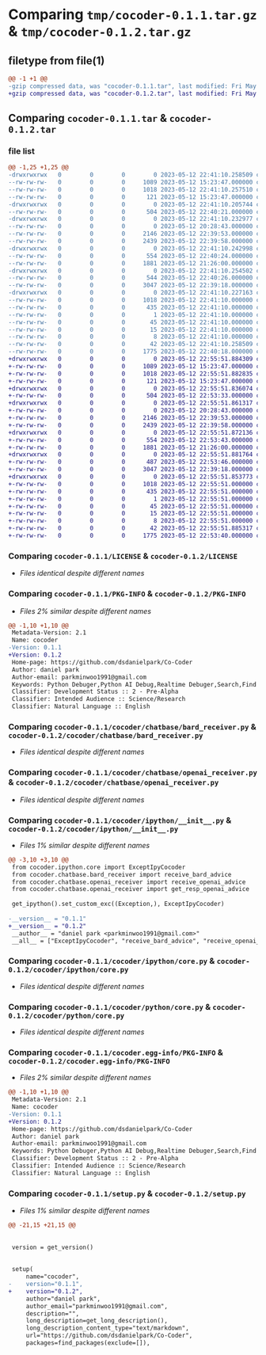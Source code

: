 # Comparing `tmp/cocoder-0.1.1.tar.gz` & `tmp/cocoder-0.1.2.tar.gz`

## filetype from file(1)

```diff
@@ -1 +1 @@
-gzip compressed data, was "cocoder-0.1.1.tar", last modified: Fri May 12 22:41:10 2023, max compression
+gzip compressed data, was "cocoder-0.1.2.tar", last modified: Fri May 12 22:55:51 2023, max compression
```

## Comparing `cocoder-0.1.1.tar` & `cocoder-0.1.2.tar`

### file list

```diff
@@ -1,25 +1,25 @@
-drwxrwxrwx   0        0        0        0 2023-05-12 22:41:10.258509 cocoder-0.1.1/
--rw-rw-rw-   0        0        0     1089 2023-05-12 15:23:47.000000 cocoder-0.1.1/LICENSE
--rw-rw-rw-   0        0        0     1018 2023-05-12 22:41:10.257510 cocoder-0.1.1/PKG-INFO
--rw-rw-rw-   0        0        0      121 2023-05-12 15:23:47.000000 cocoder-0.1.1/README.md
-drwxrwxrwx   0        0        0        0 2023-05-12 22:41:10.205744 cocoder-0.1.1/cocoder/
--rw-rw-rw-   0        0        0      504 2023-05-12 22:40:21.000000 cocoder-0.1.1/cocoder/__init__.py
-drwxrwxrwx   0        0        0        0 2023-05-12 22:41:10.232977 cocoder-0.1.1/cocoder/chatbase/
--rw-rw-rw-   0        0        0        0 2023-05-12 20:28:43.000000 cocoder-0.1.1/cocoder/chatbase/__init__.py
--rw-rw-rw-   0        0        0     2146 2023-05-12 22:39:53.000000 cocoder-0.1.1/cocoder/chatbase/bard_receiver.py
--rw-rw-rw-   0        0        0     2439 2023-05-12 22:39:58.000000 cocoder-0.1.1/cocoder/chatbase/openai_receiver.py
-drwxrwxrwx   0        0        0        0 2023-05-12 22:41:10.242998 cocoder-0.1.1/cocoder/ipython/
--rw-rw-rw-   0        0        0      554 2023-05-12 22:40:24.000000 cocoder-0.1.1/cocoder/ipython/__init__.py
--rw-rw-rw-   0        0        0     1881 2023-05-12 21:26:00.000000 cocoder-0.1.1/cocoder/ipython/core.py
-drwxrwxrwx   0        0        0        0 2023-05-12 22:41:10.254502 cocoder-0.1.1/cocoder/python/
--rw-rw-rw-   0        0        0      544 2023-05-12 22:40:26.000000 cocoder-0.1.1/cocoder/python/__init__.py
--rw-rw-rw-   0        0        0     3047 2023-05-12 22:39:18.000000 cocoder-0.1.1/cocoder/python/core.py
-drwxrwxrwx   0        0        0        0 2023-05-12 22:41:10.227163 cocoder-0.1.1/cocoder.egg-info/
--rw-rw-rw-   0        0        0     1018 2023-05-12 22:41:10.000000 cocoder-0.1.1/cocoder.egg-info/PKG-INFO
--rw-rw-rw-   0        0        0      435 2023-05-12 22:41:10.000000 cocoder-0.1.1/cocoder.egg-info/SOURCES.txt
--rw-rw-rw-   0        0        0        1 2023-05-12 22:41:10.000000 cocoder-0.1.1/cocoder.egg-info/dependency_links.txt
--rw-rw-rw-   0        0        0       45 2023-05-12 22:41:10.000000 cocoder-0.1.1/cocoder.egg-info/entry_points.txt
--rw-rw-rw-   0        0        0       15 2023-05-12 22:41:10.000000 cocoder-0.1.1/cocoder.egg-info/requires.txt
--rw-rw-rw-   0        0        0        8 2023-05-12 22:41:10.000000 cocoder-0.1.1/cocoder.egg-info/top_level.txt
--rw-rw-rw-   0        0        0       42 2023-05-12 22:41:10.258509 cocoder-0.1.1/setup.cfg
--rw-rw-rw-   0        0        0     1775 2023-05-12 22:40:18.000000 cocoder-0.1.1/setup.py
+drwxrwxrwx   0        0        0        0 2023-05-12 22:55:51.884309 cocoder-0.1.2/
+-rw-rw-rw-   0        0        0     1089 2023-05-12 15:23:47.000000 cocoder-0.1.2/LICENSE
+-rw-rw-rw-   0        0        0     1018 2023-05-12 22:55:51.882835 cocoder-0.1.2/PKG-INFO
+-rw-rw-rw-   0        0        0      121 2023-05-12 15:23:47.000000 cocoder-0.1.2/README.md
+drwxrwxrwx   0        0        0        0 2023-05-12 22:55:51.836074 cocoder-0.1.2/cocoder/
+-rw-rw-rw-   0        0        0      504 2023-05-12 22:53:33.000000 cocoder-0.1.2/cocoder/__init__.py
+drwxrwxrwx   0        0        0        0 2023-05-12 22:55:51.861317 cocoder-0.1.2/cocoder/chatbase/
+-rw-rw-rw-   0        0        0        0 2023-05-12 20:28:43.000000 cocoder-0.1.2/cocoder/chatbase/__init__.py
+-rw-rw-rw-   0        0        0     2146 2023-05-12 22:39:53.000000 cocoder-0.1.2/cocoder/chatbase/bard_receiver.py
+-rw-rw-rw-   0        0        0     2439 2023-05-12 22:39:58.000000 cocoder-0.1.2/cocoder/chatbase/openai_receiver.py
+drwxrwxrwx   0        0        0        0 2023-05-12 22:55:51.872136 cocoder-0.1.2/cocoder/ipython/
+-rw-rw-rw-   0        0        0      554 2023-05-12 22:53:43.000000 cocoder-0.1.2/cocoder/ipython/__init__.py
+-rw-rw-rw-   0        0        0     1881 2023-05-12 21:26:00.000000 cocoder-0.1.2/cocoder/ipython/core.py
+drwxrwxrwx   0        0        0        0 2023-05-12 22:55:51.881764 cocoder-0.1.2/cocoder/python/
+-rw-rw-rw-   0        0        0      487 2023-05-12 22:53:46.000000 cocoder-0.1.2/cocoder/python/__init__.py
+-rw-rw-rw-   0        0        0     3047 2023-05-12 22:39:18.000000 cocoder-0.1.2/cocoder/python/core.py
+drwxrwxrwx   0        0        0        0 2023-05-12 22:55:51.853773 cocoder-0.1.2/cocoder.egg-info/
+-rw-rw-rw-   0        0        0     1018 2023-05-12 22:55:51.000000 cocoder-0.1.2/cocoder.egg-info/PKG-INFO
+-rw-rw-rw-   0        0        0      435 2023-05-12 22:55:51.000000 cocoder-0.1.2/cocoder.egg-info/SOURCES.txt
+-rw-rw-rw-   0        0        0        1 2023-05-12 22:55:51.000000 cocoder-0.1.2/cocoder.egg-info/dependency_links.txt
+-rw-rw-rw-   0        0        0       45 2023-05-12 22:55:51.000000 cocoder-0.1.2/cocoder.egg-info/entry_points.txt
+-rw-rw-rw-   0        0        0       15 2023-05-12 22:55:51.000000 cocoder-0.1.2/cocoder.egg-info/requires.txt
+-rw-rw-rw-   0        0        0        8 2023-05-12 22:55:51.000000 cocoder-0.1.2/cocoder.egg-info/top_level.txt
+-rw-rw-rw-   0        0        0       42 2023-05-12 22:55:51.885317 cocoder-0.1.2/setup.cfg
+-rw-rw-rw-   0        0        0     1775 2023-05-12 22:53:40.000000 cocoder-0.1.2/setup.py
```

### Comparing `cocoder-0.1.1/LICENSE` & `cocoder-0.1.2/LICENSE`

 * *Files identical despite different names*

### Comparing `cocoder-0.1.1/PKG-INFO` & `cocoder-0.1.2/PKG-INFO`

 * *Files 2% similar despite different names*

```diff
@@ -1,10 +1,10 @@
 Metadata-Version: 2.1
 Name: cocoder
-Version: 0.1.1
+Version: 0.1.2
 Home-page: https://github.com/dsdanielpark/Co-Coder
 Author: daniel park
 Author-email: parkminwoo1991@gmail.com
 Keywords: Python Debuger,Python AI Debug,Realtime Debuger,Search,Find Debug Infomation,Bard,ChatGPT,GoogleBard,OpenAIchatGPT
 Classifier: Development Status :: 2 - Pre-Alpha
 Classifier: Intended Audience :: Science/Research
 Classifier: Natural Language :: English
```

### Comparing `cocoder-0.1.1/cocoder/chatbase/bard_receiver.py` & `cocoder-0.1.2/cocoder/chatbase/bard_receiver.py`

 * *Files identical despite different names*

### Comparing `cocoder-0.1.1/cocoder/chatbase/openai_receiver.py` & `cocoder-0.1.2/cocoder/chatbase/openai_receiver.py`

 * *Files identical despite different names*

### Comparing `cocoder-0.1.1/cocoder/ipython/__init__.py` & `cocoder-0.1.2/cocoder/ipython/__init__.py`

 * *Files 1% similar despite different names*

```diff
@@ -3,10 +3,10 @@
 from cocoder.ipython.core import ExceptIpyCocoder
 from cocoder.chatbase.bard_receiver import receive_bard_advice
 from cocoder.chatbase.openai_receiver import receive_openai_advice
 from cocoder.chatbase.openai_receiver import get_resp_openai_advice
 
 get_ipython().set_custom_exc((Exception,), ExceptIpyCocoder)
 
-__version__ = "0.1.1"
+__version__ = "0.1.2"
 __author__ = "daniel park <parkminwoo1991@gmail.com>"
 __all__ = ["ExceptIpyCocoder", "receive_bard_advice", "receive_openai_advice", "get_resp_openai_advice"]
```

### Comparing `cocoder-0.1.1/cocoder/ipython/core.py` & `cocoder-0.1.2/cocoder/ipython/core.py`

 * *Files identical despite different names*

### Comparing `cocoder-0.1.1/cocoder/python/core.py` & `cocoder-0.1.2/cocoder/python/core.py`

 * *Files identical despite different names*

### Comparing `cocoder-0.1.1/cocoder.egg-info/PKG-INFO` & `cocoder-0.1.2/cocoder.egg-info/PKG-INFO`

 * *Files 2% similar despite different names*

```diff
@@ -1,10 +1,10 @@
 Metadata-Version: 2.1
 Name: cocoder
-Version: 0.1.1
+Version: 0.1.2
 Home-page: https://github.com/dsdanielpark/Co-Coder
 Author: daniel park
 Author-email: parkminwoo1991@gmail.com
 Keywords: Python Debuger,Python AI Debug,Realtime Debuger,Search,Find Debug Infomation,Bard,ChatGPT,GoogleBard,OpenAIchatGPT
 Classifier: Development Status :: 2 - Pre-Alpha
 Classifier: Intended Audience :: Science/Research
 Classifier: Natural Language :: English
```

### Comparing `cocoder-0.1.1/setup.py` & `cocoder-0.1.2/setup.py`

 * *Files 1% similar despite different names*

```diff
@@ -21,15 +21,15 @@
 
 
 version = get_version()
 
 
 setup(
     name="cocoder",
-    version="0.1.1",
+    version="0.1.2",
     author="daniel park",
     author_email="parkminwoo1991@gmail.com",
     description="",
     long_description=get_long_description(),
     long_description_content_type="text/markdown",
     url="https://github.com/dsdanielpark/Co-Coder",
     packages=find_packages(exclude=[]),
```


